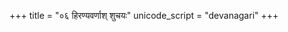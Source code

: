 +++
title = "०६ हिरण्यवर्णाश् शुचयः"
unicode_script = "devanagari"
+++

<div class="js_include" url="../../../../../../mantraH/ApaH/Rk/hiraNyavarNAsh_shuchayaH/"  newLevelForH1="2" includeTitle="false"> </div>  
